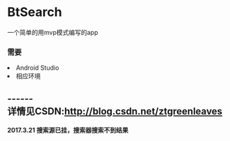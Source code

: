 # BtSearch
一个简单的用mvp模式编写的app
<h3>需要</h3>
<li>Android Studio</li>
<li>相应环境</li>

------<br>
详情见CSDN:http://blog.csdn.net/ztgreenleaves
------

<h4>2017.3.21 搜索源已挂，搜索器搜索不到结果</h4>
